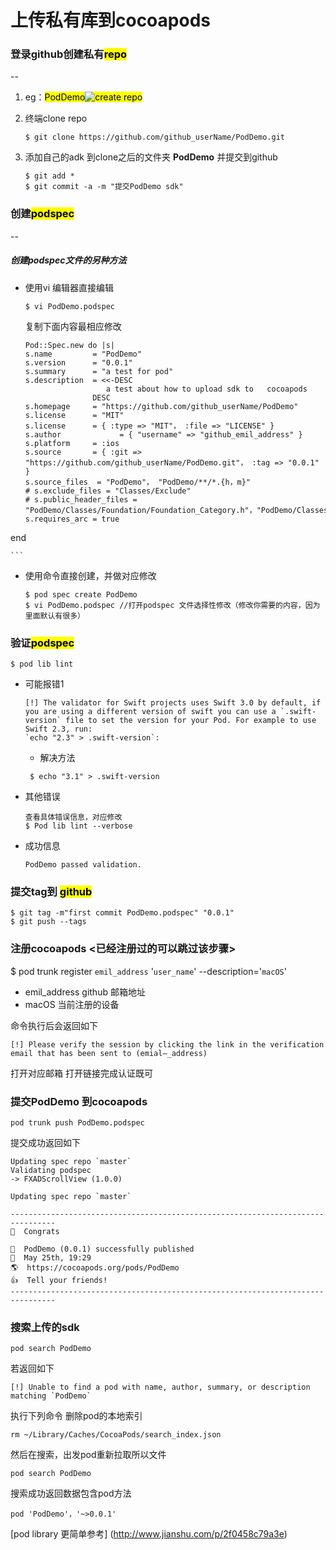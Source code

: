 # 上传私有库到cocoapods

### 登录github创建私有<mark>repo<mark>
--

1. eg：<mark>PodDemo<mark>![create repo](http://wx1.sinaimg.cn/mw690/bd64595dgy1ffyrgfxtpij20l00f1q5q.jpg)

2. 终端clone repo

	```
	$ git clone https://github.com/github_userName/PodDemo.git
	```
3. 添加自己的adk 到clone之后的文件夹 **PodDemo** 并提交到github
	
	```
	$ git add *
	$ git commit -a -m "提交PodDemo sdk"
	```
	
### 创建<mark>podspec<mark>
--

#####  创建podspec文件的另种方法

- 使用vi 编辑器直接编辑
	
	```
	$ vi PodDemo.podspec
	
	```
	复制下面内容最相应修改
	
	```
	Pod::Spec.new do |s|
   s.name         = "PodDemo"
   s.version      = "0.0.1"
   s.summary      = "a test for pod"
   s.description  = <<-DESC
                      a test about how to upload sdk to   cocoapods 
                   DESC
   s.homepage     = "https://github.com/github_userName/PodDemo"
   s.license      = "MIT"
   s.license      = { :type => "MIT"， :file => "LICENSE" }
   s.author             = { "username" => "github_emil_address" }
   s.platform     = :ios
   s.source       = { :git => "https://github.com/github_userName/PodDemo.git"， :tag => "0.0.1" }
   s.source_files  = "PodDemo"， "PodDemo/**/*.{h，m}"
   # s.exclude_files = "Classes/Exclude"
   # s.public_header_files = "PodDemo/Classes/Foundation/Foundation_Category.h"，"PodDemo/Classes/**/*.h"
   s.requires_arc = true
 end

	```
	
	
	
- 使用命令直接创建，并做对应修改
	
	```
	$ pod spec create PodDemo
	$ vi PodDemo.podspec //打开podspec 文件选择性修改（修改你需要的内容，因为里面默认有很多）
	```
	
### 	验证<mark>podspec<mark>

	$ pod lib lint
	
- 可能报错1

  	```
	[!] The validator for Swift projects uses Swift 3.0 by default, if you are using a different version of swift you can use a `.swift-version` file to set the version for your Pod. For example to use Swift 2.3, run:
    `echo "2.3" > .swift-version`:
    
    ```
    - 解决方法
    
   ```
   	$ echo "3.1" > .swift-version
   ```
- 其他错误

	```
	查看具体错误信息，对应修改
	$ Pod lib lint --verbose
	```
	
- 成功信息

	```
	PodDemo passed validation.
	```
	
### 提交tag到 <mark>github<mark>
	
```
$ git tag -m"first commit PodDemo.podspec" "0.0.1"
$ git push --tags
```
### 注册cocoapods <已经注册过的可以跳过该步骤>

$ pod trunk register `emil_address` '`user_name`' --description='`macOS`'

- emil_address github 邮箱地址
- macOS 当前注册的设备

命令执行后会返回如下

```
[!] Please verify the session by clicking the link in the verification email that has been sent to (emial—_address)
```
 打开对应邮箱 打开链接完成认证既可
 
 
### 提交PodDemo 到cocoapods
 
 ```
 pod trunk push PodDemo.podspec
 ```
 提交成功返回如下
 
 ```
 Updating spec repo `master`
Validating podspec
 -> FXADScrollView (1.0.0)

Updating spec repo `master`

--------------------------------------------------------------------------------
 🎉  Congrats

 🚀  PodDemo (0.0.1) successfully published
 📅  May 25th, 19:29
 🌎  https://cocoapods.org/pods/PodDemo
 👍  Tell your friends!
--------------------------------------------------------------------------------
 ```

### 搜索上传的sdk

```
pod search PodDemo
```

若返回如下

```
[!] Unable to find a pod with name, author, summary, or description matching `PodDemo`
```
执行下列命令 删除pod的本地索引

```
rm ~/Library/Caches/CocoaPods/search_index.json
```
然后在搜索，出发pod重新拉取所以文件

```
pod search PodDemo
```
搜索成功返回数据包含pod方法

```
pod 'PodDemo'，'~>0.0.1'
```

[pod library 更简单参考] (http://www.jianshu.com/p/2f0458c79a3e)

	